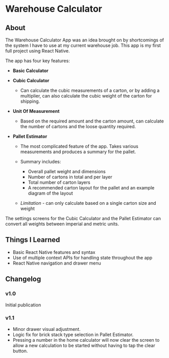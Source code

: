 # Warehouse Calculator

## About

The Warehouse Calculator App was an idea brought on by shortcomings of the system I have to use at my current warehouse job.
This app is my first full project using React Native.

The app has four key features:

- **Basic Calculator**
- **Cubic Calculator**

  - Can calculate the cubic measurements of a carton, or by adding a multiplier, can also calculate the cubic weight of the carton for shipping.

- **Unit Of Measurement**

  - Based on the required amount and the carton amount, can calculate the number of cartons and the loose quantity required.

- **Pallet Estimator**

  - The most complicated feature of the app. Takes various measurements and produces a summary for the pallet.
  - Summary includes:

    - Overall pallet weight and dimensions
    - Number of cartons in total and per layer
    - Total number of carton layers
    - A recommended carton layout for the pallet and an example diagram of the layout

  - _Limitation_ - can only calculate based on a single carton size and weight

The settings screens for the Cubic Calculator and the Pallet Estimator can convert all weights between imperial and metric units.

## Things I Learned

- Basic React Native features and syntax
- Use of multiple context APIs for handling state throughout the app
- React Native navigation and drawer menu

## Changelog

### v1.0

Initial publication

### v1.1

- Minor drawer visual adjustment.
- Logic fix for brick stack type selection in Pallet Estimator.
- Pressing a number in the home calculator will now clear the screen to allow a new calculation to be started without having to tap the clear button.
